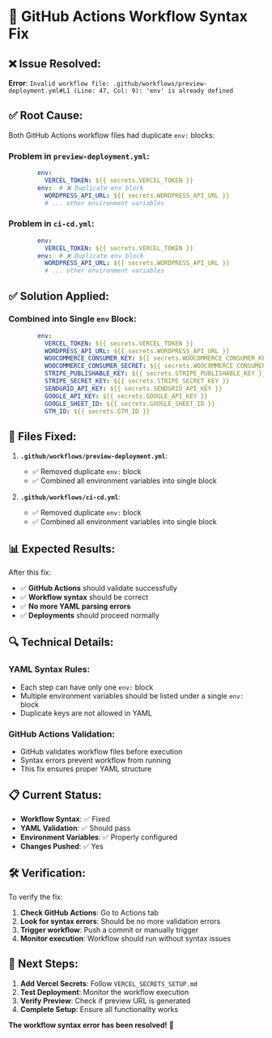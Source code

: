 # 🔧 GitHub Actions Workflow Syntax Fix

## ❌ Issue Resolved:

**Error**: `Invalid workflow file: .github/workflows/preview-deployment.yml#L1 (Line: 47, Col: 9): 'env' is already defined`

## ✅ Root Cause:

Both GitHub Actions workflow files had duplicate `env:` blocks:

### **Problem in `preview-deployment.yml`**:
```yaml
        env:
          VERCEL_TOKEN: ${{ secrets.VERCEL_TOKEN }}
        env:  # ❌ Duplicate env block
          WORDPRESS_API_URL: ${{ secrets.WORDPRESS_API_URL }}
          # ... other environment variables
```

### **Problem in `ci-cd.yml`**:
```yaml
        env:
          VERCEL_TOKEN: ${{ secrets.VERCEL_TOKEN }}
        env:  # ❌ Duplicate env block
          WORDPRESS_API_URL: ${{ secrets.WORDPRESS_API_URL }}
          # ... other environment variables
```

## ✅ Solution Applied:

### **Combined into Single `env` Block**:
```yaml
        env:
          VERCEL_TOKEN: ${{ secrets.VERCEL_TOKEN }}
          WORDPRESS_API_URL: ${{ secrets.WORDPRESS_API_URL }}
          WOOCOMMERCE_CONSUMER_KEY: ${{ secrets.WOOCOMMERCE_CONSUMER_KEY }}
          WOOCOMMERCE_CONSUMER_SECRET: ${{ secrets.WOOCOMMERCE_CONSUMER_SECRET }}
          STRIPE_PUBLISHABLE_KEY: ${{ secrets.STRIPE_PUBLISHABLE_KEY }}
          STRIPE_SECRET_KEY: ${{ secrets.STRIPE_SECRET_KEY }}
          SENDGRID_API_KEY: ${{ secrets.SENDGRID_API_KEY }}
          GOOGLE_API_KEY: ${{ secrets.GOOGLE_API_KEY }}
          GOOGLE_SHEET_ID: ${{ secrets.GOOGLE_SHEET_ID }}
          GTM_ID: ${{ secrets.GTM_ID }}
```

## 🚀 Files Fixed:

1. **`.github/workflows/preview-deployment.yml`**:
   - ✅ Removed duplicate `env:` block
   - ✅ Combined all environment variables into single block

2. **`.github/workflows/ci-cd.yml`**:
   - ✅ Removed duplicate `env:` block
   - ✅ Combined all environment variables into single block

## 📊 Expected Results:

After this fix:
- ✅ **GitHub Actions** should validate successfully
- ✅ **Workflow syntax** should be correct
- ✅ **No more YAML parsing errors**
- ✅ **Deployments** should proceed normally

## 🔍 Technical Details:

### **YAML Syntax Rules**:
- Each step can have only one `env:` block
- Multiple environment variables should be listed under a single `env:` block
- Duplicate keys are not allowed in YAML

### **GitHub Actions Validation**:
- GitHub validates workflow files before execution
- Syntax errors prevent workflow from running
- This fix ensures proper YAML structure

## 📋 Current Status:

- **Workflow Syntax**: ✅ Fixed
- **YAML Validation**: ✅ Should pass
- **Environment Variables**: ✅ Properly configured
- **Changes Pushed**: ✅ Yes

## 🛠️ Verification:

To verify the fix:
1. **Check GitHub Actions**: Go to Actions tab
2. **Look for syntax errors**: Should be no more validation errors
3. **Trigger workflow**: Push a commit or manually trigger
4. **Monitor execution**: Workflow should run without syntax issues

## 🎯 Next Steps:

1. **Add Vercel Secrets**: Follow `VERCEL_SECRETS_SETUP.md`
2. **Test Deployment**: Monitor the workflow execution
3. **Verify Preview**: Check if preview URL is generated
4. **Complete Setup**: Ensure all functionality works

**The workflow syntax error has been resolved!** 🎯 